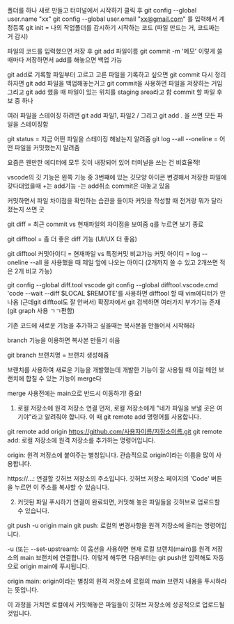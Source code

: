 폴더를 하나 새로 만들고 터미널에서 시작하기 클릭 후 
git config --global user.name "xx"
git config --global user.email "xx@gmail.com"
를 입력해서 계정등록
git init = 나의 작업폴더를 감시하기 시작하는 코드 (파일 만드는 거, 코드짜는 거 감시)

파일의 코드를 입력했으면 저장 후 git add 파일이름
                            git commit -m '메모'
이렇게 쓸때마다 저장하면서 add를 해놓으면 백업 가능

git add로 기록할 파일부터 고르고 고른 파일을 기록하고 싶으면 git commit
다시 정리하자면 git add 파일을 백업해놓는거고 git commit을 사용하면 파일을 저장하는 거임
그리고 git add 했을 때 파일이 있는 위치를 staging area라고 함 
commit 할 파일 후보 중 하나

여러 파일을 스테이징 하려면 git add 파일1, 파일2 / 그리고 git add . 을 쓰면 모든 파일을 스테이징함

git status = 지금 어떤 파일을 스테이징 해놨는지 알려줌
git log --all --oneline = 어떤 파일을 커밋했는지 알려줌

요즘은 웬만한 에디터에 모두 깃이 내장되어 있어 터미널을 쓰는 건 비효율적!

vscode의 깃 기능은 왼쪽 기능 중 3번쨰에 있는 깃모양 아이콘
변경해서 저장한 파일에 갖다대었을때 +는 add기능 -는 add취소
commit은 대놓고 있음

커밋하면서 파일 차이점을 확인하는 습관을 들이자
커밋을 작성할 때 전거랑 뭐가 달라졌는지 쓰면 굿

git diff = 최근 commit vs 현재파일의 차이점을 보여줌 q를 누르면 보기 종료

git difftool = 좀 더 좋은 diff 기능 (UI/UX 더 좋음)

git difftool 커밋아이디 = 현재파일 vs 특정커밋 비교가능
커밋 아이디 = log --oneline --all 을 사용했을 때 제일 앞에 나오는 아이디 (2개까지 쓸 수 있고 2개쓰면 적은 2개 비교 가능)

git config --global diff.tool vscode
git config --global difftool.vscode.cmd 'code --wait --diff $LOCAL $REMOTE'를 사용하면 difftool 할 때 vim에디터가 안나옴 (근데git difftool도 잘 안써서) 확장자에서 git 검색하면 여러가지 부가기능 존재 (git graph 사용 ㄱㄱ편함)

기존 코드에 새로운 기능을 추가하고 싶을때는 복사본을 만들어서 시작해라

branch 기능을 이용하면 복사본 만들기 쉬움

git branch 브랜치명 = 브랜치 생성해줌

브랜치를 사용하여 새로운 기능을 개발했는데 개발한 기능이 잘 사용될 때
이걸 메인 브랜치에 합칠 수 있는 기능이 merge다

merge 사용전에는 main으로 반드시 이동하기! 중요!

1. 로컬 저장소에 원격 저장소 연결
먼저, 로컬 저장소에게 "네가 파일을 보낼 곳은 여기야"라고 알려줘야 합니다. 이 때 git remote add 명령어를 사용합니다.

git remote add origin https://github.com/사용자이름/저장소이름.git
git remote add: 로컬 저장소에 원격 저장소를 추가하는 명령어입니다.

origin: 원격 저장소에 붙여주는 별칭입니다. 관습적으로 origin이라는 이름을 많이 사용합니다.

https://...: 연결할 깃허브 저장소의 주소입니다. 깃허브 저장소 페이지의 'Code' 버튼을 누르면 이 주소를 복사할 수 있습니다.

2. 커밋된 파일 푸시하기
연결이 완료되면, 커밋해 놓은 파일들을 깃허브로 업로드할 수 있습니다.

git push -u origin main
git push: 로컬의 변경사항을 원격 저장소에 올리는 명령어입니다.

-u (또는 --set-upstream): 이 옵션을 사용하면 현재 로컬 브랜치(main)를 원격 저장소의 main 브랜치에 연결합니다. 이렇게 해두면 다음부터는 git push만 입력해도 자동으로 origin main에 푸시됩니다.

origin main: origin이라는 별칭의 원격 저장소에 로컬의 main 브랜치 내용을 푸시하라는 뜻입니다.

이 과정을 거치면 로컬에서 커밋해놓은 파일들이 깃허브 저장소에 성공적으로 업로드될 것입니다.